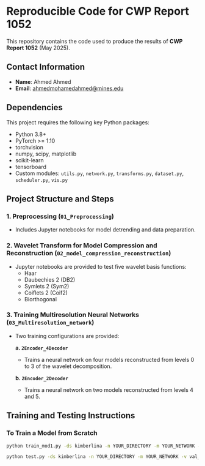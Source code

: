 # Reproducible Code for CWP Report 1052
This repository contains the code used to produce the results of **CWP Report 1052** (May 2025).

## Contact Information

- **Name**: Ahmed Ahmed  
- **Email**: ahmedmohamedahmed@mines.edu

## Dependencies

This project requires the following key Python packages:

- Python 3.8+
- PyTorch >= 1.10
- torchvision
- numpy, scipy, matplotlib
- scikit-learn
- tensorboard
- Custom modules: `utils.py`, `network.py`, `transforms.py`, `dataset.py`, `scheduler.py`, `vis.py`

## Project Structure and Steps

### 1. Preprocessing (`01_Preprocessing`)
- Includes Jupyter notebooks for model detrending and data preparation.

### 2. Wavelet Transform for Model Compression and Reconstruction (`02_model_compression_reconstruction`)
- Jupyter notebooks are provided to test five wavelet basis functions:
  - Haar
  - Daubechies 2 (DB2)
  - Symlets 2 (Sym2)
  - Coiflets 2 (Coif2)
  - Biorthogonal

### 3. Training Multiresolution Neural Networks (`03_Multiresolution_network`)
- Two training configurations are provided:
  
  **a. `2Encoder_4Decoder`**  
  - Trains a neural network on four models reconstructed from levels 0 to 3 of the wavelet decomposition.

  **b. `2Encoder_2Decoder`**  
  - Trains a neural network on two models reconstructed from levels 4 and 5.

## Training and Testing Instructions

### To Train a Model from Scratch
```bash
python train_mod1.py -ds kimberlina -n YOUR_DIRECTORY -m YOUR_NETWORK --tensorboard -t train.txt -v val_noiseFree.txt

python test.py -ds kimberlina -n YOUR_DIRECTORY -m YOUR_NETWORK -v val_noiseFree.txt -r checkpoint.pth --vis -vb 2 -vsa 3

